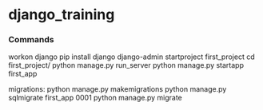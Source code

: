 # django_training

### Commands
workon django
pip install django
django-admin startproject first_project
cd first_project/
python manage.py run_server
python manage.py startapp first_app

migrations:
python manage.py makemigrations
python manage.py sqlmigrate first_app 0001
python manage.py migrate


